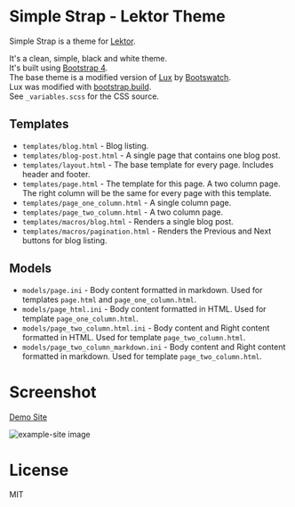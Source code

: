 # Simple Strap - Lektor Theme

Simple Strap is a theme for [Lektor](https://www.getlektor.com/).

It's a clean, simple, black and white theme.  
It's built using [Bootstrap 4](https://getbootstrap.com/).  
The base theme is a modified version of [Lux](https://bootswatch.com/lux/) by [Bootswatch](https://bootswatch.com/).  
Lux was modified with [bootstrap.build](https://bootstrap.build/).  
See `_variables.scss` for the CSS source.

## Templates

* `templates/blog.html` - Blog listing.
* `templates/blog-post.html` - A single page that contains one blog post.
* `templates/layout.html` - The base template for every page. Includes header and footer.
* `templates/page.html` - The template for this page. A two column page. The right column will be the same for every page with this template.
* `templates/page_one_column.html` - A single column page.
* `templates/page_two_column.html` - A two column page.
* `templates/macros/blog.html` - Renders a single blog post. 
* `templates/macros/pagination.html` - Renders the Previous and Next buttons for blog listing.

## Models

* `models/page.ini` - Body content formatted in markdown.  Used for templates `page.html` and `page_one_column.html`.
* `models/page_html.ini` - Body content formatted in HTML.  Used for template `page_one_column.html`.
* `models/page_two_column.html.ini` - Body content and Right content formatted in HTML. Used for template `page_two_column.html`.
* `models/page_two_column_markdown.ini` - Body content and Right content formatted in markdown. Used for template `page_two_column.html`.

# Screenshot

[Demo Site](https://andrew-shay.github.io/lektor-theme-simple-strap/)  

![example-site image](https://github.com/Andrew-Shay/lektor-theme-simple-strap/blob/master/screenshot.png)

# License

MIT